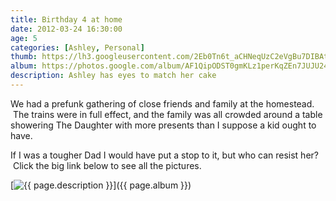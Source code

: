 ```yaml
---
title: Birthday 4 at home
date: 2012-03-24 16:30:00
age: 5
categories: [Ashley, Personal]
thumb: https://lh3.googleusercontent.com/2Eb0Tn6t_aCHNeqUzC2eVgBu7DIBAtiIbiKEOvgAaegRznTDBZ-GhVKbaw3sVB9Rnn178xjv0D-MXgsx4yX_bf8p2sZf_aMz9VokgytUDmZLc7mNNtruXNSyXkHsSQmOG9sR1N72L5wDpkfgLFDOhkPuf_7OcSu86cexJHAfdRPjdqjMOgtndA9046wqwaDRHJMyabsyXsz40rz3bNOUS77DQiw2vM5AWkYABQsBnRNKWGyiGxzPMEYKT1JPk8WrY_sgY6VIqdg_spq6LyzCjWFWy27A5GnYq7zH6CR1bRAvUNxktyhQkA_Yn8l_EkIj_WWKoXHSKvrcjwVvYtsdlo2-By7ybIbLFqC4zsmO17pebL0H048w1QSmuPlWvgezE0nGIRF416XsCJhKuC1dE8pz54Jagad7oc6V7956SYMeA1UddinF2bofo4R7EB8IuHKNpQQI5f2HmAZ4viXm6kw7PQFq9o1_3FXGJg6VxkzgTY6DZQnq19D0gPrLsMCN0G4UlKYmqaBPaorLuDrva5NmZCmoMKYZQ9PEqG5dkx_sMpuHZKrQbxA3BquE25v7-njIG-oZ0o1w3bt0G5LVL47l-LfjGDuX5gvaQC6yWETdcpwtkA0e6asJrAzR9gOMQy7FA9TPu4QVE7rs7tWlQ1zzhw=w1698-h1273-no
album: https://photos.google.com/album/AF1QipODST0gmKLz1perKqZEn7JUJU24O9M366WwEIk3?key=CPqNpvW0mpqGdA
description: Ashley has eyes to match her cake
---
```

We had a prefunk gathering of close friends and family at the homestead.  The trains were in full effect, and the family was all crowded around a table showering The Daughter with more presents than I suppose a kid ought to have.

If I was a tougher Dad I would have put a stop to it, but who can resist her?  Click the big link below to see all the pictures.

[<img src="{{ page.thumb }}" alt="{{ page.description }}" class="wyseguys-album"/>]({{ page.album }})
